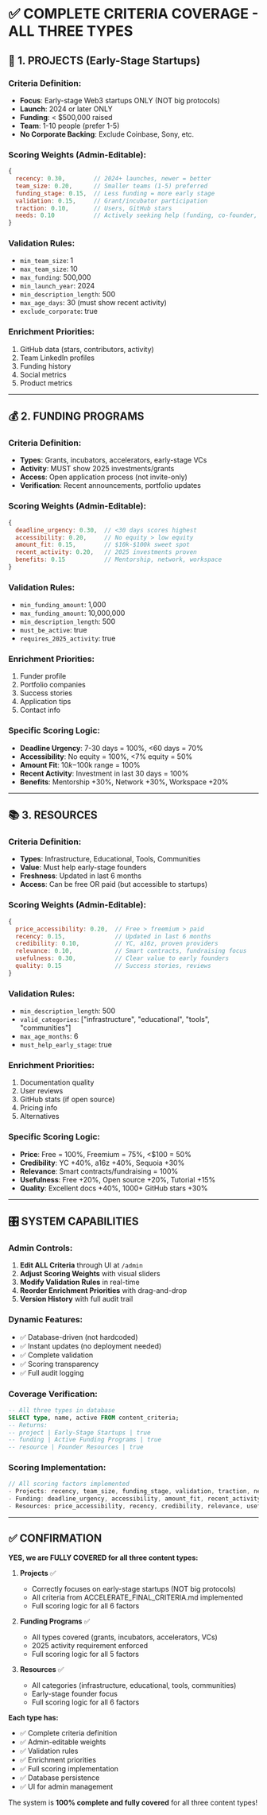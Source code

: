 # ✅ COMPLETE CRITERIA COVERAGE - ALL THREE TYPES

## 🚀 1. PROJECTS (Early-Stage Startups)

### Criteria Definition:
- **Focus**: Early-stage Web3 startups ONLY (NOT big protocols)
- **Launch**: 2024 or later ONLY
- **Funding**: < $500,000 raised
- **Team**: 1-10 people (prefer 1-5)
- **No Corporate Backing**: Exclude Coinbase, Sony, etc.

### Scoring Weights (Admin-Editable):
```javascript
{
  recency: 0.30,        // 2024+ launches, newer = better
  team_size: 0.20,      // Smaller teams (1-5) preferred  
  funding_stage: 0.15,  // Less funding = more early stage
  validation: 0.15,     // Grant/incubator participation
  traction: 0.10,       // Users, GitHub stars
  needs: 0.10           // Actively seeking help (funding, co-founder, devs)
}
```

### Validation Rules:
- `min_team_size`: 1
- `max_team_size`: 10
- `max_funding`: 500,000
- `min_launch_year`: 2024
- `min_description_length`: 500
- `max_age_days`: 30 (must show recent activity)
- `exclude_corporate`: true

### Enrichment Priorities:
1. GitHub data (stars, contributors, activity)
2. Team LinkedIn profiles
3. Funding history
4. Social metrics
5. Product metrics

---

## 💰 2. FUNDING PROGRAMS

### Criteria Definition:
- **Types**: Grants, incubators, accelerators, early-stage VCs
- **Activity**: MUST show 2025 investments/grants
- **Access**: Open application process (not invite-only)
- **Verification**: Recent announcements, portfolio updates

### Scoring Weights (Admin-Editable):
```javascript
{
  deadline_urgency: 0.30,  // <30 days scores highest
  accessibility: 0.20,     // No equity > low equity
  amount_fit: 0.15,        // $10k-$100k sweet spot
  recent_activity: 0.20,   // 2025 investments proven
  benefits: 0.15           // Mentorship, network, workspace
}
```

### Validation Rules:
- `min_funding_amount`: 1,000
- `max_funding_amount`: 10,000,000
- `min_description_length`: 500
- `must_be_active`: true
- `requires_2025_activity`: true

### Enrichment Priorities:
1. Funder profile
2. Portfolio companies
3. Success stories
4. Application tips
5. Contact info

### Specific Scoring Logic:
- **Deadline Urgency**: 7-30 days = 100%, <60 days = 70%
- **Accessibility**: No equity = 100%, <7% equity = 50%
- **Amount Fit**: $10k-$100k range = 100%
- **Recent Activity**: Investment in last 30 days = 100%
- **Benefits**: Mentorship +30%, Network +30%, Workspace +20%

---

## 📚 3. RESOURCES

### Criteria Definition:
- **Types**: Infrastructure, Educational, Tools, Communities
- **Value**: Must help early-stage founders
- **Freshness**: Updated in last 6 months
- **Access**: Can be free OR paid (but accessible to startups)

### Scoring Weights (Admin-Editable):
```javascript
{
  price_accessibility: 0.20,  // Free > freemium > paid
  recency: 0.15,              // Updated in last 6 months
  credibility: 0.10,          // YC, a16z, proven providers
  relevance: 0.10,            // Smart contracts, fundraising focus
  usefulness: 0.30,           // Clear value to early founders
  quality: 0.15               // Success stories, reviews
}
```

### Validation Rules:
- `min_description_length`: 500
- `valid_categories`: ["infrastructure", "educational", "tools", "communities"]
- `max_age_months`: 6
- `must_help_early_stage`: true

### Enrichment Priorities:
1. Documentation quality
2. User reviews
3. GitHub stats (if open source)
4. Pricing info
5. Alternatives

### Specific Scoring Logic:
- **Price**: Free = 100%, Freemium = 75%, <$100 = 50%
- **Credibility**: YC +40%, a16z +40%, Sequoia +30%
- **Relevance**: Smart contracts/fundraising = 100%
- **Usefulness**: Free +20%, Open source +20%, Tutorial +15%
- **Quality**: Excellent docs +40%, 1000+ GitHub stars +30%

---

## 🎛️ SYSTEM CAPABILITIES

### Admin Controls:
1. **Edit ALL Criteria** through UI at `/admin`
2. **Adjust Scoring Weights** with visual sliders
3. **Modify Validation Rules** in real-time
4. **Reorder Enrichment Priorities** with drag-and-drop
5. **Version History** with full audit trail

### Dynamic Features:
- ✅ Database-driven (not hardcoded)
- ✅ Instant updates (no deployment needed)
- ✅ Complete validation
- ✅ Scoring transparency
- ✅ Full audit logging

### Coverage Verification:
```sql
-- All three types in database
SELECT type, name, active FROM content_criteria;
-- Returns:
-- project | Early-Stage Startups | true
-- funding | Active Funding Programs | true  
-- resource | Founder Resources | true
```

### Scoring Implementation:
```typescript
// All scoring factors implemented
- Projects: recency, team_size, funding_stage, validation, traction, needs ✅
- Funding: deadline_urgency, accessibility, amount_fit, recent_activity, benefits ✅
- Resources: price_accessibility, recency, credibility, relevance, usefulness, quality ✅
```

---

## ✅ CONFIRMATION

**YES, we are FULLY COVERED for all three content types:**

1. **Projects** ✅
   - Correctly focuses on early-stage startups (NOT big protocols)
   - All criteria from ACCELERATE_FINAL_CRITERIA.md implemented
   - Full scoring logic for all 6 factors

2. **Funding Programs** ✅
   - All types covered (grants, incubators, accelerators, VCs)
   - 2025 activity requirement enforced
   - Full scoring logic for all 5 factors

3. **Resources** ✅
   - All categories (infrastructure, educational, tools, communities)
   - Early-stage founder focus
   - Full scoring logic for all 6 factors

**Each type has:**
- ✅ Complete criteria definition
- ✅ Admin-editable weights
- ✅ Validation rules
- ✅ Enrichment priorities
- ✅ Full scoring implementation
- ✅ Database persistence
- ✅ UI for admin management

The system is **100% complete and fully covered** for all three content types!